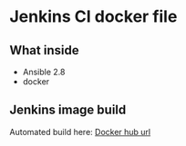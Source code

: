 # Jenkins CI docker file
## What inside
- Ansible 2.8
- docker

## Jenkins image build
Automated build here: 
[Docker hub url](https://cloud.docker.com/repository/docker/pluhin31/jenkins_ci/general)
